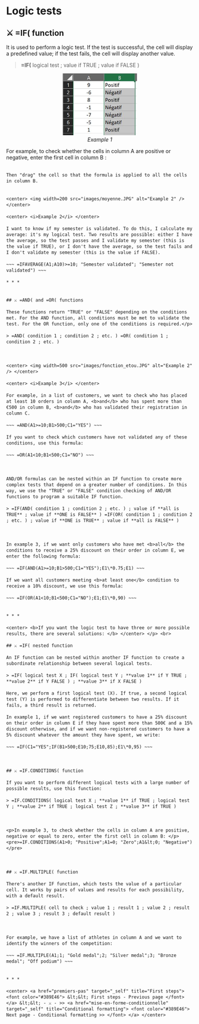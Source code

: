 # Logic tests 

## ⚔️ =IF( function 

It is used to perform a logic test. If the test is successful, the cell will display a predefined value; if the test fails, the cell will display another value.

> **=IF(** logical test ; value if TRUE ; value if FALSE )



<center> <img width=200 src="images/fonction_si.JPG" alt="Example 1" /> </center>

<center> <i>Example 1</i> </center>

For example, to check whether the cells in column A are positive or negative, enter the first cell in column B :

~~~ =IF(A1>0; "Positive"; "Negative") ~~~

Then "drag" the cell so that the formula is applied to all the cells in column B.


<center> <img width=200 src="images/moyenne.JPG" alt="Example 2" /> </center>

<center> <i>Example 2</i> </center>

I want to know if my semester is validated. To do this, I calculate my average: it's my logical test. Two results are possible: either I have the average, so the test passes and I validate my semester (this is the value if TRUE), or I don't have the average, so the test fails and I don't validate my semester (this is the value if FALSE).

~~~ =IFAVERAGE(A1;A10)>=10; "Semester validated"; "Semester not validated") ~~~

* * *


## ⚔️ =AND( and =OR( functions 

These functions return "TRUE" or "FALSE" depending on the conditions met. For the AND function, all conditions must be met to validate the test. For the OR function, only one of the conditions is required.</p>

> =AND( condition 1 ; condition 2 ; etc. ) =OR( condition 1 ; condition 2 ; etc. ) 



<center> <img width=500 src="images/fonction_etou.JPG" alt="Example 2" /> </center>

<center> <i>Example 3</i> </center>

For example, in a list of customers, we want to check who has placed at least 10 orders in column A, <b>and</b> who has spent more than €500 in column B, <b>and</b> who has validated their registration in column C.

~~~ =AND(A1>=10;B1>500;C1="YES") ~~~

If you want to check which customers have not validated any of these conditions, use this formula:

~~~ =OR(A1<10;B1<500;C1="NO") ~~~



AND/OR formulas can be nested within an IF function to create more complex tests that depend on a greater number of conditions. In this way, we use the "TRUE" or "FALSE" condition checking of AND/OR functions to program a suitable IF function.

> =IF(AND( condition 1 ; condition 2 ; etc. ) ; value if **all is TRUE** ; value if **ONE is FALSE** ) =IF(OR( condition 1 ; condition 2 ; etc. ) ; value if **ONE is TRUE** ; value if **all is FALSE** )



In example 3, if we want only customers who have met <b>all</b> the conditions to receive a 25% discount on their order in column E, we enter the following formula:

~~~ =IF(AND(A1>=10;B1>500;C1="YES");E1\*0.75;E1) ~~~

If we want all customers meeting <b>at least one</b> condition to receive a 10% discount, we use this formula:

~~~ =IF(OR(A1<10;B1<500;C1="NO");E1;E1\*0,90) ~~~


* * *

<center> <b>If you want the logic test to have three or more possible results, there are several solutions: </b> </center> </p> <br>

## ⚔️ =IF( nested function

An IF function can be nested within another IF function to create a subordinate relationship between several logical tests.

> =IF( logical test X ; IF( logical test Y ; **value 1** if Y TRUE ; **value 2** if Y FALSE ) ; **value 3** if X FALSE )

Here, we perform a first logical test (X). If true, a second logical test (Y) is performed to differentiate between two results. If it fails, a third result is returned.

In example 1, if we want registered customers to have a 25% discount on their order in column E if they have spent more than 500€ and a 15% discount otherwise, and if we want non-registered customers to have a 5% discount whatever the amount they have spent, we write:

~~~ =IF(C1="YES";IF(B1>500;E10;75;E10,85);E1\*0,95) ~~~



## ⚔️ =IF.CONDITIONS( function 

If you want to perform different logical tests with a large number of possible results, use this function:

> =IF.CONDITIONS( logical test X ; **value 1** if TRUE ; logical test Y ; **value 2** if TRUE ; logical test Z ; **value 3** if TRUE )



<p>In example 3, to check whether the cells in column A are positive, negative or equal to zero, enter the first cell in column B: </p>
<pre>=IF.CONDITIONS(A1>0; "Positive";A1=0; "Zero";A1&lt;0; "Negative")</pre>



## ⚔️ =IF.MULTIPLE( function 

There's another IF function, which tests the value of a particular cell. It works by pairs of values and results for each possibility, with a default result.

> =IF.MULTIPLE( cell to check ; value 1 ; result 1 ; value 2 ; result 2 ; value 3 ; result 3 ; default result )



For example, we have a list of athletes in column A and we want to identify the winners of the competition:

~~~ =IF.MULTIPLE(A1;1; "Gold medal";2; "Silver medal";3; "Bronze medal"; "Off podium") ~~~


* * *

<center> <a href="premiers-pas" target="_self" title="First steps"> <font color="#389E46"> &lt;&lt; First steps - Previous page </font> </a> &lt;&lt; - ⚔️ - >> <a href="mise-en-forme-conditionnelle" target="_self" title="Conditional formatting"> <font color="#389E46"> Next page - Conditional formatting >> </font> </a> </center>
